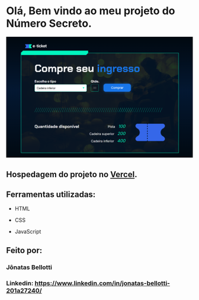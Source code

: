 # Olá, Bem vindo ao meu projeto do Número Secreto.

![image](https://github.com/Jbellottis/compra-de-ingressos/blob/main/assets/Captura%20de%20tela%202025-04-08%20192110.png)

## Hospedagem do projeto no [Vercel](https://compra-de-ingressos-five.vercel.app/).

## Ferramentas utilizadas:

* HTML

* CSS

* JavaScript

## Feito por:

### Jônatas Bellotti

### Linkedin: https://www.linkedin.com/in/jonatas-bellotti-201a27240/
